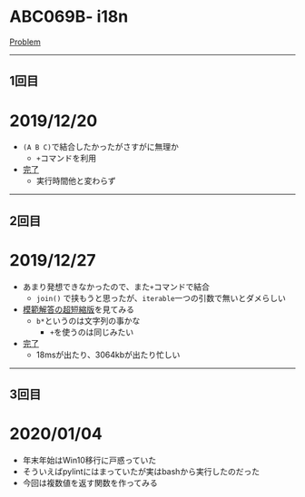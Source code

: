 # ABC069B- i18n

[Problem](https://atcoder.jp/contests/abc069/tasks/abc069_b)

---
## 1回目
# 2019/12/20
* `(A B C)`で結合したかったがさすがに無理か
  * `+`コマンドを利用
* [完了](https://atcoder.jp/contests/abc069/submissions/9048669)
  * 実行時間他と変わらず
---
## 2回目
# 2019/12/27
* あまり発想できなかったので、また`+`コマンドで結合
  * `join()` で挟もうと思ったが、`iterable`一つの引数で無いとダメらしい
* [模範解答の超短縮版](https://atcoder.jp/contests/abc069/submissions/1511169)を見てみる
  * `b*`というのは文字列の事かな
    * `+`を使うのは同じみたい
* [完了](https://atcoder.jp/contests/abc069/submissions/9157085)
  * 18msが出たり、3064kbが出たり忙しい
---
## 3回目
# 2020/01/04
* 年末年始はWin10移行に戸惑っていた
* そういえばpylintにはまっていたが実はbashから実行したのだった
* 今回は複数値を返す関数を作ってみる